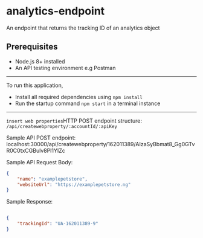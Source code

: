 # analytics-endpoint

An endpoint that returns the tracking ID of an analytics object

## Prerequisites

* Node.js 8+ installed
* An API testing environment e.g Postman

------------------------------------------------------

To run this application,
* Install all required dependencies using `npm install`
* Run the startup command `npm start` in a terminal instance

-------------------------------------------------------

`insert web properties`HTTP POST endpoint structure: `/api/createwebproperty/:accountId/:apiKey`

Sample API POST endpoint: localhost:30000/api/createwebproperty/162011389/AIzaSyBbmat8_Gg0GTvR0C0txCGBulv8Pl1YIZc

Sample API Request Body: 
```json
{
    "name": "examplepetstore",
    "websiteUrl": "https://examplepetstore.ng"
}

```

Sample Response: 

```json

{
    "trackingId": "UA-162011389-9"
}
```



